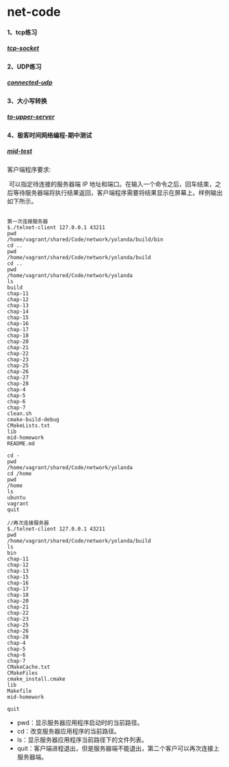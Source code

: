 # net-code

#### 1、tcp练习

#####  [tcp-socket](https://github.com/mandone/net-code/tree/master/tcp-socket) 

####  2、UDP练习

#####  [connected-udp](https://github.com/mandone/net-code/tree/master/connected-udp) 

#### 3、大小写转换

#####  [to-upper-server](https://github.com/mandone/net-code/tree/master/to-upper-server) 

#### 4、极客时间网络编程-期中测试

#####  [mid-test](https://github.com/mandone/net-code/tree/master/mid-test) 

客户端程序要求:

​	可以指定待连接的服务器端 IP 地址和端口。在输入一个命令之后，回车结束，之后等待服务器端将执行结果返回，客户端程序需要将结果显示在屏幕上。样例输出如下所示。 

```shell

第一次连接服务器
$./telnet-client 127.0.0.1 43211
pwd
/home/vagrant/shared/Code/network/yolanda/build/bin
cd ..
pwd
/home/vagrant/shared/Code/network/yolanda/build
cd ..
pwd
/home/vagrant/shared/Code/network/yolanda
ls
build
chap-11
chap-12
chap-13
chap-14
chap-15
chap-16
chap-17
chap-18
chap-20
chap-21
chap-22
chap-23
chap-25
chap-26
chap-27
chap-28
chap-4
chap-5
chap-6
chap-7
clean.sh
cmake-build-debug
CMakeLists.txt
lib
mid-homework
README.md

cd -
pwd
/home/vagrant/shared/Code/network/yolanda
cd /home
pwd
/home
ls
ubuntu
vagrant
quit

//再次连接服务器
$./telnet-client 127.0.0.1 43211
pwd
/home/vagrant/shared/Code/network/yolanda/build
ls
bin
chap-11
chap-12
chap-13
chap-15
chap-16
chap-17
chap-18
chap-20
chap-21
chap-22
chap-23
chap-25
chap-26
chap-28
chap-4
chap-5
chap-6
chap-7
CMakeCache.txt
CMakeFiles
cmake_install.cmake
lib
Makefile
mid-homework

quit
```

-  pwd：显示服务器应用程序启动时的当前路径。
- cd：改变服务器应用程序的当前路径。
- ls：显示服务器应用程序当前路径下的文件列表。
- quit：客户端进程退出，但是服务器端不能退出，第二个客户可以再次连接上服务器端。 

